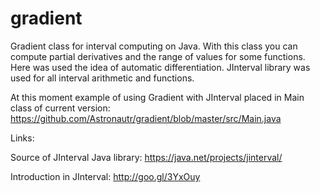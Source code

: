 # gradient
Gradient class for interval computing on Java. With this class you can compute partial derivatives and the range of values for some functions. Here was used the idea of automatic differentiation. JInterval library was used for all interval arithmetic and functions.

At this moment example of using Gradient with JInterval placed in Main class of current version: https://github.com/Astronautr/gradient/blob/master/src/Main.java

Links:

Source of JInterval Java library: https://java.net/projects/jinterval/

Introduction in JInterval: http://goo.gl/3YxOuy
